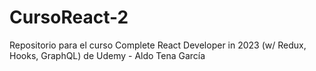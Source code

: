 # CursoReact-2
Repositorio para el curso Complete React Developer in 2023 (w/ Redux, Hooks, GraphQL) de Udemy - Aldo Tena García
